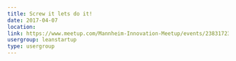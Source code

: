 ```yaml
---
title: Screw it lets do it!
date: 2017-04-07
location: 
link: https://www.meetup.com/Mannheim-Innovation-Meetup/events/238317234/
usergroup: leanstartup
type: usergroup
---
```

